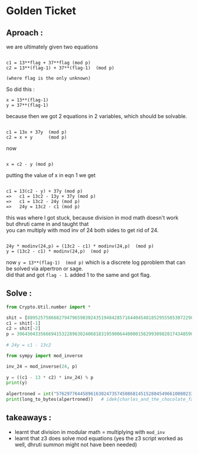 # Golden Ticket

## Aproach :
we are ultimately given two equations
```

c1 = 13**flag + 37**flag (mod p)
c2 = 13**(flag-1) + 37**(flag-1)  (mod p)

(where flag is the only unknown)

```

So did this :
```
x = 13**(flag-1)
y = 37**(flag-1)
```

because then we got 2 equations in 2 variables, which should be solvable. 
```

c1 = 13x + 37y  (mod p)
c2 = x + y      (mod p)

```
now 
```

x = c2 - y (mod p)

```
putting the value of x in eqn 1 we get 
```

c1 = 13(c2 - y) + 37y (mod p)
=>   c1 = 13c2 - 13y + 37y (mod p)
=>   c1 = 13c2 - 24y (mod p)
=>   24y = 13c2 - c1 (mod p)

```
this was where I got stuck, because division in mod math doesn't work \
but dhruti came in and taught that \
you can multiply with mod inv of 24 both sides to get rid of 24.
```

24y * modinv(24,p) = (13c2 - c1) * modinv(24,p)  (mod p)
y = (13c2 - c1) * modinv(24,p)  (mod p)

```
now `y = 13**(flag-1)  (mod p)` which is a discrete log pproblem that can be solved via alpertron or sage. \
did that and got `flag - 1`. added 1 to the same and got flag. 

## Solve :
```python
from Crypto.Util.number import *

shit = [88952575866827947965983024351948428571644045481852955585307229868427303211803239917835211249629755846575548754617810635567272526061976590304647326424871380247801316189016325247, 67077340815509559968966395605991498895734870241569147039932716484176494534953008553337442440573747593113271897771706973941604973691227887232994456813209749283078720189994152242]
c1 = shit[-1]
c2 = shit[-2]
p = 396430433566694153228963024068183195900644000015629930982017434859080008533624204265038366113052353086248115602503012179807206251960510130759852727353283868788493357310003786807
    
# 24y = c1 - 13c2

from sympy import mod_inverse

inv_24 = mod_inverse(24, p)
    
y = ((c1 - 13 * c2) * inv_24) % p
print(y)
 
alpertroned = int("57629776445896163024735745086814515288454966100802334039751672315837361336412607584713634047210889596") + 1    # +1 because y = 13**(flag - 1)   alpertroned would be flag-1
print(long_to_bytes(alpertroned))   # idek{charles_and_the_chocolate_factory!!!}
```

## takeaways :
- learnt that division in modular math = multiplying with `mod_inv`
- learnt that z3 does solve mod equations (yes the z3 script worked as well, dhruti summon might not have been needed)

